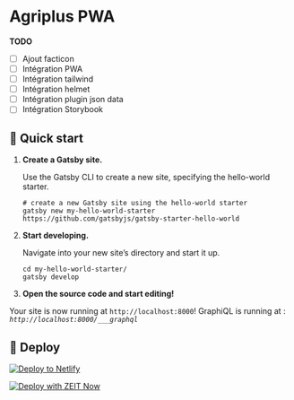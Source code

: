 # Agriplus PWA

__TODO__

* [ ] Ajout facticon
* [ ] Intégration PWA
* [ ] Intégration tailwind
* [ ] Intégration helmet
* [ ] Intégration plugin json data
* [ ] Intégration Storybook

## 🚀 Quick start

1.  **Create a Gatsby site.**

    Use the Gatsby CLI to create a new site, specifying the hello-world starter.

    ```shell
    # create a new Gatsby site using the hello-world starter
    gatsby new my-hello-world-starter https://github.com/gatsbyjs/gatsby-starter-hello-world
    ```

1.  **Start developing.**

    Navigate into your new site’s directory and start it up.

    ```shell
    cd my-hello-world-starter/
    gatsby develop
    ```

1.  **Open the source code and start editing!**

  Your site is now running at `http://localhost:8000`!
  GraphiQL is running at :  _`http://localhost:8000/___graphql`_

## 💫 Deploy

[![Deploy to Netlify](https://www.netlify.com/img/deploy/button.svg)](https://app.netlify.com/start/deploy?repository=https://github.com/mikamboo/gatsby-starter-hello-world)

[![Deploy with ZEIT Now](https://zeit.co/button)](https://zeit.co/import/project?template=https://github.com/mikamboo/gatsby-starter-hello-world)